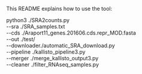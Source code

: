 This README explains how to use the tool:

python3 ./SRA2counts.py \
--sra ./SRA_samples.txt \
--cds ./Araport11_genes.201606.cds.repr_MOD.fasta \
--out ./test/ \
--downloader./automatic_SRA_download.py \
--pipeline ./kallisto_pipeline3.py \
--merger ./merge_kallisto_output3.py \
--cleaner ./filter_RNAseq_samples.py
